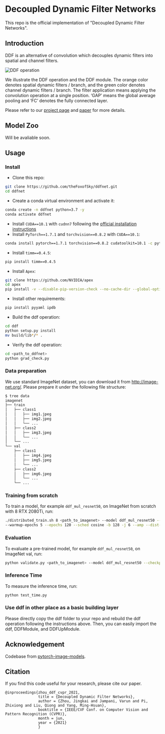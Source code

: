 # Decoupled Dynamic Filter Networks

This repo is the official implementation of "Decoupled Dynamic Filter Networks".

## Introduction
DDF is an alternative of convolution which decouples dynamic filters into spatial and channel filters.

![DDF operation](http://thefoxofsky.github.io/images/ddf_1.png)

We illustrate the DDF operation and the DDF module. The orange color denotes spatial dynamic filters 
/ branch, and the green color denotes channel dynamic filters / branch. The filter application means applying 
the convolution operation at a single position. ‘GAP’ means the global average pooling and ‘FC’ denotes the fully connected layer.

Please refer to our [project page](https://thefoxofsky.github.io/project_pages/ddf) and [paper](https://arxiv.org/abs/2104.14107) for more details.

## Model Zoo

Will be avaliable soon.

## Usage

### Install

- Clone this repo:

```bash
git clone https://github.com/theFoxofSky/ddfnet.git
cd ddfnet
```

- Create a conda virtual environment and activate it:

```bash
conda create -n ddfnet python=3.7 -y
conda activate ddfnet
```

- Install `CUDA==10.1` with `cudnn7` following
  the [official installation instructions](https://docs.nvidia.com/cuda/cuda-installation-guide-linux/index.html)
- Install `PyTorch==1.7.1` and `torchvision==0.8.2` with `CUDA==10.1`:

```bash
conda install pytorch==1.7.1 torchvision==0.8.2 cudatoolkit=10.1 -c pytorch
```

- Install `timm==0.4.5`:

```bash
pip install timm==0.4.5
```

- Install `Apex`:

```bash
git clone https://github.com/NVIDIA/apex
cd apex
pip install -v --disable-pip-version-check --no-cache-dir --global-option="--cpp_ext" --global-option="--cuda_ext" ./
```

- Install other requirements:

```bash
pip install pyyaml ipdb
```
- Build the ddf operation:

```bash
cd ddf
python setup.py install
mv build/lib*/* .
```

- Verify the ddf operation:

```bash
cd <path_to_ddfnet>
python grad_check.py
```

### Data preparation

We use standard ImageNet dataset, you can download it from http://image-net.org/. Please prepare it under the following file structure:
  ```bash
  $ tree data
  imagenet
  ├── train
  │   ├── class1
  │   │   ├── img1.jpeg
  │   │   ├── img2.jpeg
  │   │   └── ...
  │   ├── class2
  │   │   ├── img3.jpeg
  │   │   └── ...
  │   └── ...
  └── val
      ├── class1
      │   ├── img4.jpeg
      │   ├── img5.jpeg
      │   └── ...
      ├── class2
      │   ├── img6.jpeg
      │   └── ...
      └── ...
 
  ```

### Training from scratch

To train a model, for example `ddf_mul_resnet50`, on ImageNet from scratch with 8 RTX 2080Ti, run:

```bash
./distributed_train.sh 8 <path_to_imagenet> --model ddf_mul_resnet50 --lr 0.4 \
--warmup-epochs 5 --epochs 120 --sched cosine -b 128 -j 6 --amp --dist-bn reduce
```

### Evaluation

To evaluate a pre-trained model, for example `ddf_mul_resnet50`, on ImageNet val, run:

```bash
python validate.py <path_to_imagenet> --model ddf_mul_resnet50 --checkpoint <path_to_checkpoint>
```

### Inference Time

To measure the inference time, run:

```bash
python test_time.py
```

### Use ddf in other place as a basic building layer

Please directly copy the ddf folder to your repo and rebuild the ddf operation following the instructions above.
Then, you can easily import the ddf, DDFModule, and DDFUpModule.

## Acknowledgement

Codebase from [pytorch-image-models](https://github.com/rwightman/pytorch-image-models).

## Citation

If you find this code useful for your research, please cite our paper.

```
@inproceedings{zhou_ddf_cvpr_2021,
               title = {Decoupled Dynamic Filter Networks},
               author = {Zhou, Jingkai and Jampani, Varun and Pi, Zhixiong and Liu, Qiong and Yang, Ming-Hsuan},
               booktitle = {IEEE/CVF Conf. on Computer Vision and Pattern Recognition (CVPR)},
               month = jun,
               year = {2021}
               }
```
